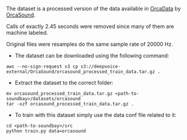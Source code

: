 The dataset is a processed version of the data available in [OrcaData](https://github.com/orcasound/orcadata) by [OrcaSound](https://github.com/orcasound).

Calls of exactly 2.45 seconds were removed since many of them are machine labeled.

Original files were resamples do the same sample rate of 20000 Hz.

* The dataset can be downloaded using the following command:

```
aws --no-sign-request s3 cp s3://deepvoice-external/OrcaSound/orcasound_processed_train_data.tar.gz .
```

* Extract the dataset to the correct folder:

```
mv orcasound_processed_train_data.tar.gz <path-to-soundbay>/datasets/orcasound
tar -xzf orcasound_processed_train_data.tar.gz .
```

* To train with this dataset simply use the data conf file related to it:

```
cd <path-to-soundbay>/src
python train.py data=orcasound
```

